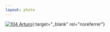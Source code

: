 ```yaml
---
layout: photo
---
```


[![104 Arturo](https://c2.staticflickr.com/6/5679/22286868901_3256e6c5b1_c.jpg)](https://www.flickr.com/photos/131440297@N08/22286868901/){:target="_blank" rel="noreferrer"}
